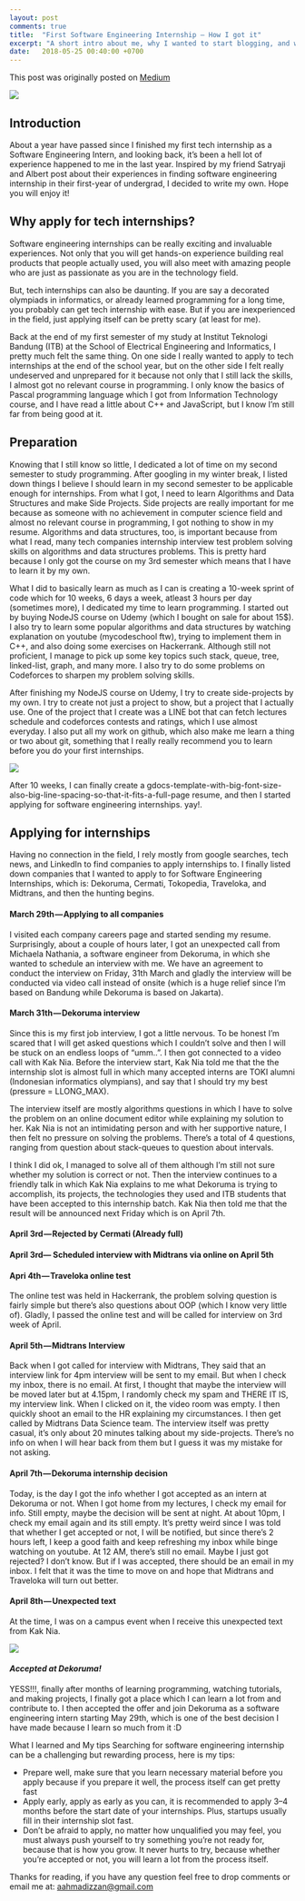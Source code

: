 ```yaml
---
layout: post
comments: true
title:  "First Software Engineering Internship — How I got it"
excerpt: "A short intro about me, why I wanted to start blogging, and what will I post"
date:   2018-05-25 00:40:00 +0700
---
```


This post was originally posted on [Medium](https://medium.com/@ahmadizzan/first-software-engineering-internship-how-i-got-it-48107c555444)

<img src="/assets/dekoruma_engineering_team.jpeg">


## Introduction
About a year have passed since I finished my first tech internship as a Software Engineering Intern, and looking back, it’s been a hell lot of experience happened to me in the last year. Inspired by my friend Satryaji and Albert post about their experiences in finding software engineering internship in their first-year of undergrad, I decided to write my own. Hope you will enjoy it!

## Why apply for tech internships?
Software engineering internships can be really exciting and invaluable experiences. Not only that you will get hands-on experience building real products that people actually used, you will also meet with amazing people who are just as passionate as you are in the technology field.

But, tech internships can also be daunting. If you are say a decorated olympiads in informatics, or already learned programming for a long time, you probably can get tech internship with ease. But if you are inexperienced in the field, just applying itself can be pretty scary (at least for me).

Back at the end of my first semester of my study at Institut Teknologi Bandung (ITB) at the School of Electrical Engineering and Informatics, I pretty much felt the same thing. On one side I really wanted to apply to tech internships at the end of the school year, but on the other side I felt really undeserved and unprepared for it because not only that I still lack the skills, I almost got no relevant course in programming. I only know the basics of Pascal programming language which I got from Information Technology course, and I have read a little about C++ and JavaScript, but I know I’m still far from being good at it.

## Preparation
Knowing that I still know so little, I dedicated a lot of time on my second semester to study programming. After googling in my winter break, I listed down things I believe I should learn in my second semester to be applicable enough for internships. From what I got, I need to learn Algorithms and Data Structures and make Side Projects. Side projects are really important for me because as someone with no achievement in computer science field and almost no relevant course in programming, I got nothing to show in my resume. Algorithms and data structures, too, is important because from what I read, many tech companies internship interview test problem solving skills on algorithms and data structures problems. This is pretty hard because I only got the course on my 3rd semester which means that I have to learn it by my own.

What I did to basically learn as much as I can is creating a 10-week sprint of code which for 10 weeks, 6 days a week, atleast 3 hours per day (sometimes more), I dedicated my time to learn programming. I started out by buying NodeJS course on Udemy (which I bought on sale for about 15$). I also try to learn some popular algorithms and data structures by watching explanation on youtube (mycodeschool ftw), trying to implement them in C++, and also doing some exercises on Hackerrank. Although still not proficient, I manage to pick up some key topics such stack, queue, tree, linked-list, graph, and many more. I also try to do some problems on Codeforces to sharpen my problem solving skills.

After finishing my NodeJS course on Udemy, I try to create side-projects by my own. I try to create not just a project to show, but a project that I actually use. One of the project that I create was a LINE bot that can fetch lectures schedule and codeforces contests and ratings, which I use almost everyday. I also put all my work on github, which also make me learn a thing or two about git, something that I really really recommend you to learn before you do your first internships.

<img src="/assets/personal_line_bot.jpeg">

After 10 weeks, I can finally create a gdocs-template-with-big-font-size-also-big-line-spacing-so-that-it-fits-a-full-page resume, and then I started applying for software engineering internships. yay!.

## Applying for internships
Having no connection in the field, I rely mostly from google searches, tech news, and LinkedIn to find companies to apply internships to. I finally listed down companies that I wanted to apply to for Software Engineering Internships, which is: Dekoruma, Cermati, Tokopedia, Traveloka, and Midtrans, and then the hunting begins.

#### March 29th — Applying to all companies
I visited each company careers page and started sending my resume. Surprisingly, about a couple of hours later, I got an unexpected call from Michaela Nathania, a software engineer from Dekoruma, in which she wanted to schedule an interview with me. We have an agreement to conduct the interview on Friday, 31th March and gladly the interview will be conducted via video call instead of onsite (which is a huge relief since I’m based on Bandung while Dekoruma is based on Jakarta).

#### March 31th — Dekoruma interview
Since this is my first job interview, I got a little nervous. To be honest I’m scared that I will get asked questions which I couldn’t solve and then I will be stuck on an endless loops of “umm..”. I then got connected to a video call with Kak Nia. Before the interview start, Kak Nia told me that the the internship slot is almost full in which many accepted interns are TOKI alumni (Indonesian informatics olympians), and say that I should try my best (pressure = LLONG_MAX).

The interview itself are mostly algorithms questions in which I have to solve the problem on an online document editor while explaining my solution to her. Kak Nia is not an intimidating person and with her supportive nature, I then felt no pressure on solving the problems. There’s a total of 4 questions, ranging from question about stack-queues to question about intervals.

I think I did ok, I managed to solve all of them although I’m still not sure whether my solution is correct or not. Then the interview continues to a friendly talk in which Kak Nia explains to me what Dekoruma is trying to accomplish, its projects, the technologies they used and ITB students that have been accepted to this internship batch. Kak Nia then told me that the result will be announced next Friday which is on April 7th.

#### April 3rd — Rejected by Cermati (Already full)
#### April 3rd— Scheduled interview with Midtrans via online on April 5th
#### Apri 4th — Traveloka online test
The online test was held in Hackerrank, the problem solving question is fairly simple but there’s also questions about OOP (which I know very little of). Gladly, I passed the online test and will be called for interview on 3rd week of April.

#### April 5th — Midtrans Interview
Back when I got called for interview with Midtrans, They said that an interview link for 4pm interview will be sent to my email. But when I check my inbox, there is no email. At first, I thought that maybe the interview will be moved later but at 4.15pm, I randomly check my spam and THERE IT IS, my interview link. When I clicked on it, the video room was empty. I then quickly shoot an email to the HR explaining my circumstances. I then get called by Midtrans Data Science team. The interview itself was pretty casual, it’s only about 20 minutes talking about my side-projects. There’s no info on when I will hear back from them but I guess it was my mistake for not asking.

#### April 7th — Dekoruma internship decision
Today, is the day I got the info whether I got accepted as an intern at Dekoruma or not. When I got home from my lectures, I check my email for info. Still empty, maybe the decision will be sent at night. At about 10pm, I check my email again and its still empty. It’s pretty weird since I was told that whether I get accepted or not, I will be notified, but since there’s 2 hours left, I keep a good faith and keep refreshing my inbox while binge watching on youtube. At 12 AM, there’s still no email. Maybe I just got rejected? I don’t know. But if I was accepted, there should be an email in my inbox. I felt that it was the time to move on and hope that Midtrans and Traveloka will turn out better.

#### April 8th — Unexpected text
At the time, I was on a campus event when I receive this unexpected text from Kak Nia.

<img src="/assets/kak_nia.png">

#### ***Accepted at Dekoruma!***


YESS!!!, finally after months of learning programming, watching tutorials, and making projects, I finally got a place which I can learn a lot from and contribute to. I then accepted the offer and join Dekoruma as a software engineering intern starting May 29th, which is one of the best decision I have made because I learn so much from it :D

What I learned and My tips
Searching for software engineering internship can be a challenging but rewarding process, here is my tips:

- Prepare well, make sure that you learn necessary material before you apply because if you prepare it well, the process itself can get pretty fast
- Apply early, apply as early as you can, it is recommended to apply 3–4 months before the start date of your internships. Plus, startups usually fill in their internship slot fast.
- Don’t be afraid to apply, no matter how unqualified you may feel, you must always push yourself to try something you’re not ready for, because that is how you grow. It never hurts to try, because whether you’re accepted or not, you will learn a lot from the process itself.


Thanks for reading, if you have any question feel free to drop comments or email me at: [aahmadizzan@gmail.com](mailto:aahmadizzan@gmail.com)